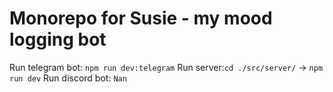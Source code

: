 # Monorepo for Susie - my mood logging bot

Run telegram bot: `npm run dev:telegram`
Run server:`cd ./src/server/` -> `npm run dev`
Run discord bot: `Nan`
